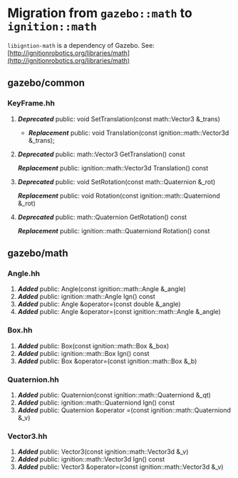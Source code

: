 # Migration from `gazebo::math` to `ignition::math`

`libigntion-math` is a dependency of Gazebo. See: [http://ignitionrobotics.org/libraries/math](http://ignitionrobotics.org/libraries/math)

## gazebo/common

### KeyFrame.hh
1. ***Deprecated*** public: void SetTranslation(const math::Vector3 &_trans)
      + ***Replacement*** public: void Translation(const ignition::math::Vector3d &_trans);

1. ***Deprecated*** public: math::Vector3 GetTranslation() const

    ***Replacement*** public: ignition::math::Vector3d Translation() const

1. ***Deprecated*** public: void SetRotation(const math::Quaternion &_rot)

    ***Replacement*** public: void Rotation(const ignition::math::Quaterniond &_rot)

1. ***Deprecated*** public: math::Quaternion GetRotation() const

    ***Replacement*** public: ignition::math::Quaterniond Rotation() const

## gazebo/math

### Angle.hh
1. ***Added*** public: Angle(const ignition::math::Angle &_angle)
1. ***Added*** public: ignition::math::Angle Ign() const
1. ***Added*** public: Angle &operator=(const double &_angle)
1. ***Added*** public: Angle &operator=(const ignition::math::Angle &_angle)

### Box.hh
1. ***Added*** public: Box(const ignition::math::Box &_box)
1. ***Added*** public: ignition::math::Box Ign() const
1. ***Added***  public: Box &operator=(const ignition::math::Box &_b)

### Quaternion.hh
1. ***Added*** public: Quaternion(const ignition::math::Quaterniond &_qt)
1. ***Added*** public: ignition::math::Quaterniond Ign() const
1. ***Added*** public: Quaternion &operator =(const ignition::math::Quaterniond &_v)

### Vector3.hh
1. ***Added*** public: Vector3(const ignition::math::Vector3d &_v)
1. ***Added*** public: ignition::math::Vector3d Ign() const
1. ***Added*** public: Vector3 &operator=(const ignition::math::Vector3d &_v)
